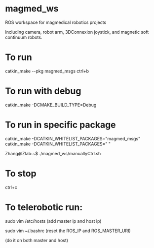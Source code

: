 # magmed_ws
ROS workspace for magmedical robotics projects

Including camera, robot arm, 3DConnexion joystick, and magnetic soft continuum robots.


# To run

catkin_make --pkg magmed_msgs
ctrl+b

# To run with debug
catkin_make -DCMAKE_BUILD_TYPE=Debug

# To run in specific package
catkin_make -DCATKIN_WHITELIST_PACKAGES="magmed_msgs"
catkin_make -DCATKIN_WHITELIST_PACKAGES=" "

Zhang@Zlab:~$ ./magmed_ws/manuallyCtrl.sh
# To stop
ctrl+c

# To telerobotic run:
sudo vim /etc/hosts
(add master ip and host ip)

sudo vim ~/.bashrc
(reset the ROS_IP and ROS_MASTER_URI)

(do it on both master and host)